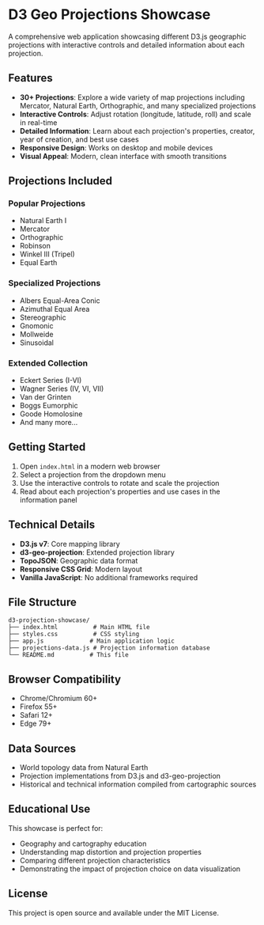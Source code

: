 # D3 Geo Projections Showcase

A comprehensive web application showcasing different D3.js geographic projections with interactive controls and detailed information about each projection.

## Features

- **30+ Projections**: Explore a wide variety of map projections including Mercator, Natural Earth, Orthographic, and many specialized projections
- **Interactive Controls**: Adjust rotation (longitude, latitude, roll) and scale in real-time
- **Detailed Information**: Learn about each projection's properties, creator, year of creation, and best use cases
- **Responsive Design**: Works on desktop and mobile devices
- **Visual Appeal**: Modern, clean interface with smooth transitions

## Projections Included

### Popular Projections
- Natural Earth I
- Mercator
- Orthographic
- Robinson
- Winkel III (Tripel)
- Equal Earth

### Specialized Projections
- Albers Equal-Area Conic
- Azimuthal Equal Area
- Stereographic
- Gnomonic
- Mollweide
- Sinusoidal

### Extended Collection
- Eckert Series (I-VI)
- Wagner Series (IV, VI, VII)
- Van der Grinten
- Boggs Eumorphic
- Goode Homolosine
- And many more...

## Getting Started

1. Open `index.html` in a modern web browser
2. Select a projection from the dropdown menu
3. Use the interactive controls to rotate and scale the projection
4. Read about each projection's properties and use cases in the information panel

## Technical Details

- **D3.js v7**: Core mapping library
- **d3-geo-projection**: Extended projection library
- **TopoJSON**: Geographic data format
- **Responsive CSS Grid**: Modern layout
- **Vanilla JavaScript**: No additional frameworks required

## File Structure

```
d3-projection-showcase/
├── index.html          # Main HTML file
├── styles.css          # CSS styling
├── app.js             # Main application logic
├── projections-data.js # Projection information database
└── README.md          # This file
```

## Browser Compatibility

- Chrome/Chromium 60+
- Firefox 55+
- Safari 12+
- Edge 79+

## Data Sources

- World topology data from Natural Earth
- Projection implementations from D3.js and d3-geo-projection
- Historical and technical information compiled from cartographic sources

## Educational Use

This showcase is perfect for:
- Geography and cartography education
- Understanding map distortion and projection properties
- Comparing different projection characteristics
- Demonstrating the impact of projection choice on data visualization

## License

This project is open source and available under the MIT License.
